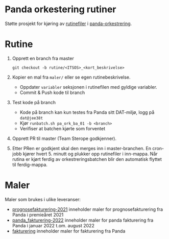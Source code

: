 # Panda orkestering rutiner

Støtte prosjekt for kjøring av [rutinefiler](http://git.spk.no/projects/PND/repos/panda-orkestrering/browse/dokumentasjon/rutiner/readme.md)
i [panda-orkestrering](http://wiki.spk.no/display/dok/SPK-Panda+Orkestrering+batch).

# Rutine

1. Opprett en branch fra master

   `git checkout -b rutine/<ITSOS>_<kort_beskrivelse>`


2. Kopier en mal fra `maler/` eller se egen rutinebeskrivelse.
    * Oppdater `variabler` seksjonen i rutinefilen med gyldige variabler.
    * Commit & Push kode til branch


3. Test kode på branch
    * Kode på branch kan kun testes fra Panda sitt DAT-miljø, logg på `dat@jee38t`
    * Kjør `runbatch.sh pa_ork_ba_01 -b <branch>`
    * Verifiser at batchen kjørte som forventet
   

4. Opprett PR til master (Team Sterope godkjenner).


5. Etter PRen er godkjent skal den merges inn i master-branchen. En cron-jobb kjører hvert 5. minutt og plukker opp rutinefiler i inn-mappa. Når rutina er
   kjørt ferdig av orkestreringsbatchen blir den automatisk flyttet til ferdig-mappa.

# Maler

Maler som brukes i ulike leveranser:

* [prognosefakturering-2021](maler/fakturering/deprecated-prognosefakturering-2021/prognosefakturering-2021) inneholder maler for prognosefakturering fra Panda i premieåret 2021
* [panda_fakturering-2022](maler/fakturering/deprecated-panda-fakturering-2022) inneholder maler for panda fakturering fra Panda i januar 2022 t.om. august 2022
* [fakturering](maler/fakturering) inneholder maler for fakturering fra Panda

